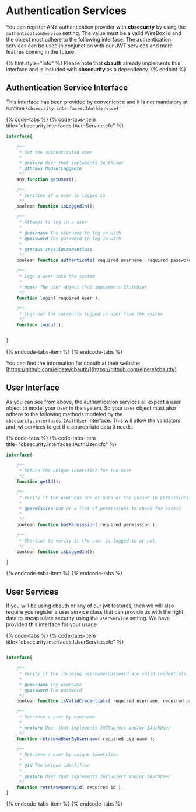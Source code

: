 # Authentication Services

You can register ANY authentication provider with **cbsecurity** by using the `authenticationService` setting. The value must be a valid WireBox Id and the object must adhere to the following interface. The authentication services can be used in conjunction with our JWT services and more featires coming in the future.

{% hint style="info" %}
Please note that **cbauth** already implements this interface and is included with **cbsecurity** as a dependency.
{% endhint %}

## Authentication Service Interface

This interface has been provided by convenience and it is not mandatory at runtime \(`cbsecurity.interfaces.IAuthService`\)

{% code-tabs %}
{% code-tabs-item title="cbsecurity.interfaces.IAuthService.cfc" %}
```javascript
interface{

    /**
     * Get the authenticated user
     *
     * @return User that implements IAuthUser
     * @throws NoUserLoggedIn
     */
    any function getUser();

    /**
     * Verifies if a user is logged in
     */
    boolean function isLoggedIn();

    /**
     * Attemps to log in a user
     *
     * @username The username to log in with
     * @password The password to log in with
     *
     * @throws InvalidCredentials
     */
    boolean function authenticate( required username, required password );

    /**
     * Logs a user into the system
     *
     * @user The user object that implements IAuthUser
     */
    function login( required user );

    /**
     * Logs out the currently logged in user from the system
     */
    function logout();


}
```
{% endcode-tabs-item %}
{% endcode-tabs %}

You can find the information for cbauth at their website: [https://github.com/elpete/cbauth/](https://github.com/elpete/cbauth/)

## User Interface

As you can see from above, the authentication services all expect a user object to model your user in the system.  So your user object must also adhere to the following methods modeled by the `cbsecurity.interfaces.IAuthUser` interface.  This will allow the validators and jwt services to get the appropriate data it needs.

{% code-tabs %}
{% code-tabs-item title="cbsecurity.interfaces.IAuthUser.cfc" %}
```javascript
interface{

    /**
     * Return the unique identifier for the user
     */
    function getId();

    /**
     * Verify if the user has one or more of the passed in permissions
     *
     * @permission One or a list of permissions to check for access
     *
     */
    boolean function hasPermission( required permission );

    /**
     * Shortcut to verify it the user is logged in or not.
     */
    boolean function isLoggedIn();

}
```
{% endcode-tabs-item %}
{% endcode-tabs %}

## User Services

If you will be using cbauth or any of our jwt features, then we will also require you register a user service class that can provide us with the right data to encapsulate security using the `userService` setting.  We have provided this interface for your usage:

{% code-tabs %}
{% code-tabs-item title="cbsecurity.interfaces.IUserService.cfc" %}
```javascript
interface{

	/**
	 * Verify if the incoming username/password are valid credentials.
	 *
	 * @username The username
	 * @password The password
	 */
	boolean function isValidCredentials( required username, required password );

	/**
	 * Retrieve a user by username
	 *
	 * @return User that implements JWTSubject and/or IAuthUser
	 */
	function retrieveUserByUsername( required username );

	/**
	 * Retrieve a user by unique identifier
	 *
	 * @id The unique identifier
	 *
	 * @return User that implements JWTSubject and/or IAuthUser
	 */
	function retrieveUserById( required id );
}
```
{% endcode-tabs-item %}
{% endcode-tabs %}

